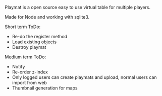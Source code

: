 Playmat is a open source easy to use virtual table for multiple players.

Made for Node and working with sqlite3.

Short term ToDo:
 + Re-do the register method
 + Load existing objects
 + Destroy playmat

Medium term ToDo:
 + Notify
 + Re-order z-index
 + Only logged users can create playmats and upload, normal users can import from web
 + Thumbnail generation for maps